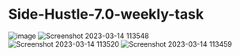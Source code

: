 # Side-Hustle-7.0-weekly-task
![image](https://user-images.githubusercontent.com/45193993/224974764-204ee0f8-8211-42fc-877d-726d56bda68c.png)
![Screenshot 2023-03-14 113548](https://user-images.githubusercontent.com/45193993/224975041-d7893045-5046-4f9f-a244-c58397ada6be.png)
![Screenshot 2023-03-14 113520](https://user-images.githubusercontent.com/45193993/224975105-75f1bd23-0800-4b28-9035-626d0ec72fcb.png)
![Screenshot 2023-03-14 113459](https://user-images.githubusercontent.com/45193993/224975183-721d3c4e-8521-4090-9dda-8243d42cd287.png)
